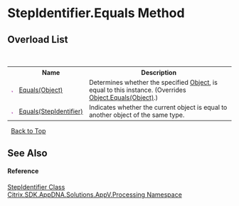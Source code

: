 # StepIdentifier.Equals Method 
 


## Overload List
&nbsp;<table><tr><th></th><th>Name</th><th>Description</th></tr><tr><td>![Public method](media/pubmethod.gif "Public method")</td><td><a href="7d961787-f9fe-d875-1f17-e663dd6c530b">Equals(Object)</a></td><td>
Determines whether the specified <a href="http://msdn2.microsoft.com/en-us/library/e5kfa45b" target="_blank">Object</a>, is equal to this instance.
 (Overrides <a href="http://msdn2.microsoft.com/en-us/library/bsc2ak47" target="_blank">Object.Equals(Object)</a>.)</td></tr><tr><td>![Public method](media/pubmethod.gif "Public method")</td><td><a href="01504984-70f9-a827-8572-c7b4b448ec77">Equals(StepIdentifier)</a></td><td>
Indicates whether the current object is equal to another object of the same type.</td></tr></table>&nbsp;
<a href="#stepidentifier.equals-method">Back to Top</a>

## See Also


#### Reference
<a href="3472c99e-3f0a-1b0c-33ad-695070d74faa">StepIdentifier Class</a><br /><a href="e89d7bb5-69e7-7aff-5732-d06b09ac746d">Citrix.SDK.AppDNA.Solutions.AppV.Processing Namespace</a><br />